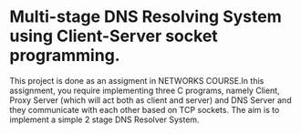 # Multi-stage DNS Resolving System using Client-Server socket programming.
This project is done as an assigment in NETWORKS COURSE.In this assignment, you require implementing three C programs, namely Client, Proxy Server (which will
act both as client and server) and DNS Server and they communicate with each other based on TCP sockets. The aim is to implement a simple 2 stage DNS Resolver System.
